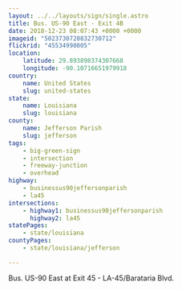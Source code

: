 ```yaml
---
layout: ../../layouts/sign/single.astro
title: Bus. US-90 East - Exit 4B
date: 2018-12-23 08:07:43 +0000 +0000
imageid: "5023730720832730712"
flickrid: "45534990005"
location:
    latitude: 29.893898374307668
    longitude: -90.10716651979918
country:
    name: United States
    slug: united-states
state:
    name: Louisiana
    slug: louisiana
county:
    name: Jefferson Parish
    slug: jefferson
tags:
    - big-green-sign
    - intersection
    - freeway-junction
    - overhead
highway:
    - businessus90jeffersonparish
    - la45
intersections:
    - highway1: businessus90jeffersonparish
      highway2: la45
statePages:
    - state/louisiana
countyPages:
    - state/louisiana/jefferson

---
```

Bus. US-90 East at Exit 45 - LA-45/Barataria Blvd.